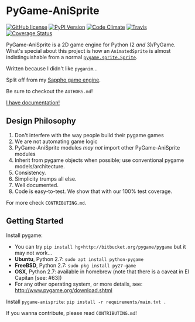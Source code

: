 # PyGame-AniSprite

[![GitHub
license](https://img.shields.io/github/license/lily-mayfield/pygame-anisprite.svg?style=flat-square)](https://raw.githubusercontent.com/lily-mayfield/pygame-anisprite/master/LICENSE)
[![PyPI Version](https://img.shields.io/pypi/v/pygame-anisprite.svg?style=flat-square)](https://pypi.python.org/pypi/pygame-anisprite/)
[![Code
Climate](https://img.shields.io/codeclimate/github/lily-mayfield/pygame-anisprite.svg?style=flat-square)](https://codeclimate.com/github/lily-mayfield/pygame-anisprite)
[![Travis](https://travis-ci.org/lily-mayfield/pygame-anisprite.svg)](https://travis-ci.org/lily-mayfield/pygame-anisprite)
[![Coverage
Status](https://img.shields.io/coveralls/lily-mayfield/pygame-anisprite.svg)](https://coveralls.io/github/lily-mayfield/pygame-anisprite)

PyGame-AniSprite is a 2D game engine for Python (2 *and* 3)/PyGame. What's
special about this project is how an `AnimatedSprite` is almost
indistinguishable from a normal
[`pygame.sprite.Sprite`](https://www.pygame.org/docs/ref/sprite.html#pygame.sprite.Sprite).

Written because I didn't like `pyganim`...

Split off from my [Sappho game engine](https://github.com/lily-mayfield/sappho).

Be sure to checkout the `AUTHORS.md`!

[I have documentation!](http://lilymayfield.pro/pygame-anisprite/)

## Design Philosophy

  1. Don't interfere with the way people build their pygame games
  2. We are not automating game logic
  3. PyGame-AniSprite modules _may not_ import other PyGame-AniSprite modules
  4. Inherit from pygame objects when possible; use conventional
     pygame models/architecture.
  5. Consistency.
  6. Simplicity trumps all else.
  7. Well documented.
  8. Code is easy-to-test. We show that with our 100% test coverage.

For more check `CONTRIBUTING.md`.

## Getting Started

Install pygame:

  * You can try `pip install hg+http://bitbucket.org/pygame/pygame`
    but it may not work...
  * **Ubuntu**, Python 2.7: `sudo apt install python-pygame`
  * **FreeBSD**, Python 2.7: `sudo pkg install py27-game`
  * **OSX**, Python 2.7: available in homebrew (note that there is
    a caveat in El Capitan [see: #63])
  * For any other operating system, or more details, see:
    http://www.pygame.org/download.shtml

Install `pygame-anisprite`: `pip install -r requirements/main.txt .`

If you wanna contribute, please read `CONTRIBUTING.md`!
